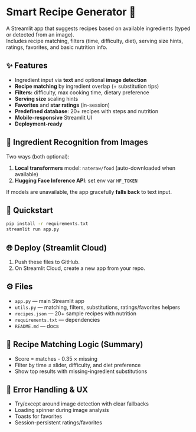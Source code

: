 # Smart Recipe Generator 🍳

A Streamlit app that suggests recipes based on available ingredients (typed or detected from an image).  
Includes recipe matching, filters (time, difficulty, diet), serving size hints, ratings, favorites, and basic nutrition info.

## ✨ Features
- Ingredient input via **text** and optional **image detection**
- **Recipe matching** by ingredient overlap (+ substitution tips)
- **Filters:** difficulty, max cooking time, dietary preference
- **Serving size** scaling hints
- **Favorites** and **star ratings** (in-session)
- **Predefined database**: 20+ recipes with steps and nutrition
- **Mobile-responsive** Streamlit UI
- **Deployment-ready**

## 🧠 Ingredient Recognition from Images
Two ways (both optional):
1. **Local transformers** model: `nateraw/food` (auto-downloaded when available)
2. **Hugging Face Inference API**: set env var `HF_TOKEN`

If models are unavailable, the app gracefully **falls back** to text input.

## 🚀 Quickstart

```bash
pip install -r requirements.txt
streamlit run app.py
```

## 🌐 Deploy (Streamlit Cloud)
1. Push these files to GitHub.
2. On Streamlit Cloud, create a new app from your repo.

## ⚙️ Files
- `app.py` — main Streamlit app
- `utils.py` — matching, filters, substitutions, ratings/favorites helpers
- `recipes.json` — 20+ sample recipes with nutrition
- `requirements.txt` — dependencies
- `README.md` — docs

## 🧪 Recipe Matching Logic (Summary)
- Score = matches - 0.35 × missing
- Filter by time ≤ slider, difficulty, and diet preference
- Show top results with missing-ingredient substitutions

## 🧰 Error Handling & UX
- Try/except around image detection with clear fallbacks
- Loading spinner during image analysis
- Toasts for favorites
- Session-persistent ratings/favorites
